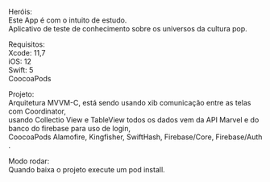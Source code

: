 Heróis: <br >
Este App é com o intuito de estudo.<br >
Aplicativo de teste de conhecimento sobre os universos da cultura pop.<br >

Requisitos: <br >
Xcode: 11,7 <br >
iOS: 12<br >
Swift: 5 <br >
CoocoaPods<br >

Projeto: <br >
Arquitetura  MVVM-C, está sendo usando xib comunicação entre as telas com Coordinator,<br > usando Collectio View e TableView todos os dados vem da API Marvel e do banco do firebase para uso de login,<br >
CoocoaPods Alamofire, Kingfisher, SwiftHash, Firebase/Core,  Firebase/Auth .<br >

Modo rodar: <br >
Quando baixa o projeto execute um pod install.



